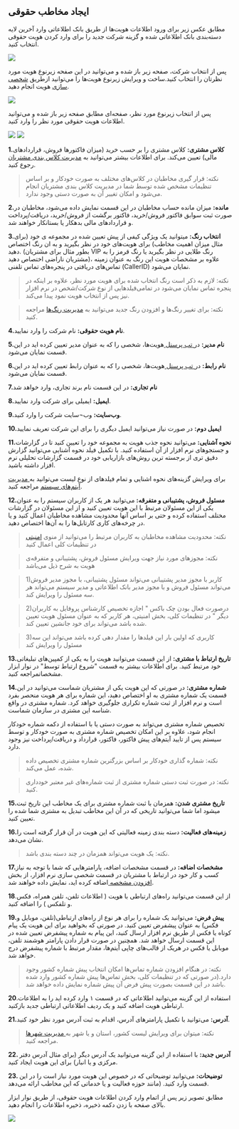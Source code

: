 ## ایجاد مخاطب حقوقی

مطابق عکس زیر برای ورود اطلاعات هویت‌ها از طریق بانک اطلاعاتی وارد آخرین لایه دسته‌بندی‌ بانک اطلاعاتی شده و گزینه شرکت جدید را برای وارد کردن هویت حقوقی انتخاب کنید.

![](hoghooghii1.png)

پس از انتخاب شرکت، صفحه زیر باز شده و می‌توانید در این صفحه زیرنوع هویت مورد نظرتان را انتخاب کنید.ساخت و ویرایش زیرنوع هویت‌ها را می‌توانید ازطریق [شخصی سازی]( https://github.com/1stco/PayamGostarDocs/blob/master/help2.5.4/Settings/Personalization-crm/Overview/General-information/General-information.md) هویت انجام دهید. 

![](hoghoghi3.png)
  
پس از انتخاب زیرنوع مورد نظر، صفحه‌ای مطابق صفحه زیر باز شده و می‌توانید اطلاعات هویت حقوقی مورد نظر را وارد کنید.
 
![](hoghoghi4.png)
![](hoghoghi5.png)

 
**1.کلاس مشتری:** کلاس مشتری را بر حسب خرید (میزان فاکتورها فروش، قراردادهای مالی) تعیین می‌کند. برای اطلاعات بیشتر می‌توانید به [ مدیریت کلاس بندی مشتریان](https://github.com/1stco/PayamGostarDocs/blob/master/help2.5.4/Settings/Customer-classification-management/Customer-classification-management.md) رجوع کنید.

> نکته: قرار گیری مخاطبان در کلاس‌های مختلف به صورت خودکار و بر اساس تنظیمات مشخص شده توسط شما در مدیریت کلاس بندی مشتریان انجام می‌شود و امکان تغییر آن به صورت دستی وجود ندارد.

**2.مانده:** میزان مانده حساب مخاطبان در این قسمت نمایش داده می‌شود، مخاطبان در صورت ثبت سوابق فاکتور فروش/خرید، فاکتور برگشت از فروش/خرید، دریافت/پرداخت و قراردادهای مالی بدهکار یا بستانکار خواهند شد.

**3.انتخاب رنگ:** میتوانید یک ویژگی کیفی از پیش تعیین شده در مجموعه ی خود (برای مثال میزان اهمیت مخاطب) برای هویت‌های خود در نظر بگیرید و به ان رنگ اختصاص دهید. (بطور مثال برای مشتریان VIP رنگ طلایی در نظر بگیرید یا رنگ قرمز را به مشتریان ناراضی اختصاص دهید)، علاوه بر مشخصات هویت این رنگ به عنوان زمینه تماس‌های دریافتی در پنجره‌های تماس تلفنی (CallerID) نمایان می‌شود.

> نکته: لازم به ذکر است رنگ انتخاب شده برای هویت مورد نظر، علاوه بر اینکه در پنجره تماس نمایان می‌شود در تمامی‌فیلدهایی از نوع شرکت/شخص در نرم افزار نیز پس از انتخاب هویت نمود پیدا می‌کند.

> نکته: برای تغییر رنگ‌ها و افزودن رنگ جدید می‌توانید به [مدیریت رنگ‌ها](https://github.com/1stco/PayamGostarDocs/blob/master/help2.5.4/Basic-Information/Color-management/Color-management.md) مراجعه کنید.

**4.نام هویت حقوقی:** نام شرکت را وارد نمایید.

**5.نام مدیر:** در[  تب پرسنل ](https://github.com/1stco/PayamGostarDocs/blob/master/help2.5.4/Integrated-bank/Database/Personnel-Companies/Persenelmd.md)هویت‌ها، شخصی را که به عنوان مدیر تعیین کرده اید در این قسمت نمایان می‌شود.

**6.نام رابط:** در[  تب پرسنل ](https://github.com/1stco/PayamGostarDocs/blob/master/help2.5.4/Integrated-bank/Database/Personnel-Companies/Persenelmd.md)هویت‌ها، شخصی را که به عنوان رابط تعیین کرده اید در این قسمت نمایان می‌شود.

**7.نام تجاری:** در این قسمت نام برند تجاری، وارد خواهد شد

**8.ایمیل:** ایمیلی برای شرکت وارد نمایید.

**9.وب‌سایت:** وب¬سایت شرکت را وارد کنید.

**10.ایمیل دوم:** در صورت نیاز می‌توانید ایمیل دیگری را برای این شرکت تعریف نمایید

**11.نحوه آشنایی:** می‌توانید نحوه جذب هویت به مجموعه خود را تعیین کنید تا در گزارشات و جستجو‌های نرم افزار از آن استفاده کنید. با تکمیل فیلد نحوه آشنایی می‌توانید گزارش دقیق تری از برجسته ترین روش‌های بازاریابی خود در قسمت گزارشات تحلیلی نرم افزار داشته باشید.

برای ویرایش گزینه‌های نحوه اشنایی و تمام فیلدهای از نوع لیست می‌توانید به[ مدیریت آیتم‌های سیستم](https://github.com/1stco/PayamGostarDocs/blob/master/help2.5.4/Basic-Information/Management-of-system-items/Management-of-system-items.md) مراجعه کنید.

**12.مسئول فروش، پشتیبانی و متفرقه:** می‌توانید هر یک از کاربران سیستم را به عنوان یکی از این مسئولان مرتبط با این هویت تعیین کنید و از این مسئولان در گزارشات مختلف استفاده کرده و حتی بر اساس آنها محدودیت مشاهده مخاطبان اعمال کنید و یا در چرخه‌های کاری کارتابل‌ها را به آن‌ها اختصاص دهید.

> نکته: محدودیت مشاهده مخاطبان به کاربران مرتبط را می‌توانید از منوی [امنیتی](https://github.com/1stco/PayamGostarDocs/blob/master/help2.5.4/Settings/General-settings/security/security.md)
در تنظیمات کلی اعمال کنید

>  نکته: مجوزهای مورد نیاز جهت ویرایش مسئول فروش، پشتیبانی و متفرقه‌ی هویت به شرح ذیل می‌باشد

>  1)کاربر با مجوز مدیر پشتیبانی می‌تواند مسئول پشتیبانی،  با مجوز مدیر فروش می‌تواند مسئول فروش و با مجوز مدیر بانک اطلاعاتی و مدیر سیستم می‌تواند هر سه مسئول را ویرایش کند.

>  2)درصورت فعال بودن چک باکس " اجازه تخصیص کارشناس پروفایل به کاربران دیگر " در تنظیمات کلی، بخش امنیتی، هر کاربر که به عنوان مسئول هویت تعیین شده باشد می‌تواند برای خود جانشین تعیین کند.

>  3)کاربری که اولین بار این فیلدها را مقدار دهی کرده باشد می‌تواند این سه مسئول را ویرایش کند


**13.تاریخ ارتباط با مشتری:** از این قسمت می‌توانید هویت را به یکی از کمپین‌های تبلیغاتی خود مرتبط کنید. برای اطلاعات بیشتر به قسمت "شروع ارتباط توسط" در  نوار ابزار مشخصاتمراجعه کنید.

**14.شماره مشتری:** در صورتی که این هویت یکی از مشتریان شماست می‌توانید در این قسمت یک شماره مشتری به او اختصاص دهید، این شماره برای هر هویت منحصر بفرد است و نرم افزار از ثبت شماره تکراری جلوگیری خواهد کرد. شماره مشتری در واقع شناسه این مشتری در سازمان شماست.

 تخصیص شماره مشتری می‌تواند به صورت دستی یا با استفاده از دکمه شماره خودکار انجام شود، علاوه بر این امکان تخصیص شماره مشتری به صورت خودکار و توسط سیستم پس از تایید آیتم‌های پیش فاکتور، فاکتور، قرارداد و دریافت/پرداخت نیز وجود دارد.
 
> نکته: شماره گذاری خودکار بر اساس بزرگترین شماره مشتری تخصیص داده شده، عمل می‌کند.

> نکته: در صورت ثبت دستی شماره مشتری از ثبت شماره‌های غیر معتبر خودداری کنید.

**15.تاریخ مشتری شدن:** همزمان با ثبت شماره مشتری برای یک مخاطب این تاریخ ثبت میشود اما شما می‌توانید تاریخی که در آن این مخاطب تبدیل به مشتری شما شده را تعیین کنید.

**16.زمینه‌های فعالیت:** دسته بندی زمینه فعالیتی که این هویت در آن قرار گرفته است را نشان می‌دهد.

> نکته: یک هویت می‌تواند همزمان در چند دسته بندی باشد.

**17.مشخصات اضافه:** در قسمت مشخصات اضافه، پارامترهایی که شما با توجه به نیاز کسب و کار خود در ارتباط با مشتریان در قسمت شخصی سازی نرم افزار، از بخش [افزودن مشخصه ](https://github.com/1stco/PayamGostarDocs/blob/master/help2.5.4/Settings/Personalization-crm/Overview/General-information/Add-features/Add-features.md)اضافه کرده اید، نمایش داده خواهند شد.

**18**.از این قسمت می‌توانید راه‌های ارتباطی با هویت ( اطلاعات تلفن، تلفن همراه، فکس و تلفکس ) را اضافه کنید.

**19.پیش فرض:** می‌توانید یک شماره را برای هر نوع از راه‌های ارتباطی(تلفن، موبایل و فکس) به عنوان پیشفرض تعیین کنید. در صورتی که بخواهید برای این هویت یک پیام کوتاه یا فکس از طریق نرم افزار ارسال کنید، این پیام به شماره پیشفرض تعیین شده در این قسمت ارسال خواهد شد. همچنین در صورت قرار دادن پارامتر هوشمند تلفن، موبابل یا فکس در هریک از قالب‌های چاپی آیتم‌ها، مقدار مرتبط با شماره پیشفرض درج خواهد شد.

> نکته: در هنگام افزودن شماره تماس‌ها امکان انتخاب پیش شماره کشور وجود دارد.(در صورتی که در تنظیمات کلی،  بخش تماس‌ها پیش شماره کشور وارد شده باشد در این قسمت بصورت پیش فرض آن پیش شماره نمایش داده خواهد شد.

**20**.استفاده از این گزینه می‌توانید اطلاعاتی که در قسمت ۱ وارد کرده اید را به اطلاعات ارتباطی هویت اضافه کنید و یک ردیف اطلاعاتی ارتباطی جدید بازکنید.

**21.آدرس:** می‌توانید  با تکمیل پارامتر‌های آدرس، اقدام به ثبت آدرس مورد نظر خود کنید.

> نکته: میتوان برای ویرایش لیست کشور، استان و یا شهر به[ مدیریت شهر‌ها ](https://github.com/1stco/PayamGostarDocs/blob/master/help2.5.4/Basic-Information/Management-of-countries-provinces-and-cities/Management-of-countries-provinces-and-cities.md)مراجعه کنید.

**22. آدرس جدید:** با استفاده از این گزینه می‌توانید یک آدرس دیگر  (برای مثال آدرس دفتر مرکزی و یا انبار) برای این هویت ایجاد کنید.

**23. توضیحات:** می‌توانید توضیحاتی که در خصوص این هویت مورد نیاز است را در این قسمت وارد کنید. (مانند حوزه فعالیت و یا خدماتی که این مخاطب ارائه می‌دهد.

مطابق تصویر زیر پس از اتمام وارد کردن اطلاعات هویت حقوقی، از طریق نوار ابزار بالای صفحه با زدن دکمه ذخیره، ذخیره اطلاعات را انجام دهید.

![](hoghoghi6.png)
 
